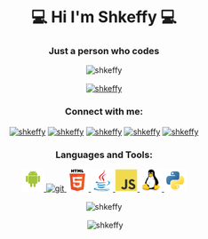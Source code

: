 <h1 align="center">‎‍💻 Hi I'm Shkeffy ‎‍💻</h1>
<h3 align="center">Just a person who codes</h3>

<p align="center"> <img src="https://komarev.com/ghpvc/?username=shkeffy&label=Profile%20views&color=0e75b6&style=flat" alt="shkeffy" /> </p>
<p align="center">
<a href="https://github.com/Shkeffy/ngon" target="blank"><img align="center" src="https://shkeffy.github.io/ngon/favicon.ico" alt="shkeffy" height="60" width="60" /></a>

<h3 align="center">Connect with me:</h3>
<p align="center">
<a href="https://codepen.io/shkeffy" target="blank"><img align="center" src="https://raw.githubusercontent.com/rahuldkjain/github-profile-readme-generator/master/src/images/icons/Social/codepen.svg" alt="shkeffy" height="30" width="40" /></a>
<a href="https://twitter.com/shkeffy" target="blank"><img align="center" src="https://raw.githubusercontent.com/rahuldkjain/github-profile-readme-generator/master/src/images/icons/Social/twitter.svg" alt="shkeffy" height="30" width="40" /></a>
<a href="https://codesandbox.com/shkeffy" target="blank"><img align="center" src="https://raw.githubusercontent.com/rahuldkjain/github-profile-readme-generator/master/src/images/icons/Social/codesandbox.svg" alt="shkeffy" height="30" width="40" /></a>
<a href="https://www.youtube.com/c/shkeffy" target="blank"><img align="center" src="https://raw.githubusercontent.com/rahuldkjain/github-profile-readme-generator/master/src/images/icons/Social/youtube.svg" alt="shkeffy" height="30" width="40" /></a>
<a href="https://www.codechef.com/users/shkeffy" target="blank"><img align="center" src="https://cdn.jsdelivr.net/npm/simple-icons@3.1.0/icons/codechef.svg" alt="shkeffy" height="30" width="40" /></a>
</p>

<h3 align="center">Languages and Tools:</h3>
<p align="center"> <a href="https://developer.android.com" target="_blank" rel="noreferrer"> <img src="https://raw.githubusercontent.com/devicons/devicon/master/icons/android/android-original-wordmark.svg" alt="android" width="40" height="40"/> </a> <a href="https://git-scm.com/" target="_blank" rel="noreferrer"> <img src="https://www.vectorlogo.zone/logos/git-scm/git-scm-icon.svg" alt="git" width="40" height="40"/> </a> <a href="https://www.w3.org/html/" target="_blank" rel="noreferrer"> <img src="https://raw.githubusercontent.com/devicons/devicon/master/icons/html5/html5-original-wordmark.svg" alt="html5" width="40" height="40"/> </a> <a href="https://www.java.com" target="_blank" rel="noreferrer"> <img src="https://raw.githubusercontent.com/devicons/devicon/master/icons/java/java-original.svg" alt="java" width="40" height="40"/> </a> <a href="https://developer.mozilla.org/en-US/docs/Web/JavaScript" target="_blank" rel="noreferrer"> <img src="https://raw.githubusercontent.com/devicons/devicon/master/icons/javascript/javascript-original.svg" alt="javascript" width="40" height="40"/> </a> <a href="https://www.linux.org/" target="_blank" rel="noreferrer"> <img src="https://raw.githubusercontent.com/devicons/devicon/master/icons/linux/linux-original.svg" alt="linux" width="40" height="40"/> </a> <a href="https://www.python.org" target="_blank" rel="noreferrer"> <img src="https://raw.githubusercontent.com/devicons/devicon/master/icons/python/python-original.svg" alt="python" width="40" height="40"/> </a> </p>

<p align="center">
<a><img align="center" src="https://github-readme-stats.vercel.app/api/top-langs?username=shkeffy&show_icons=true&locale=en&layout=compact" alt="shkeffy" /></a>

<p align="center">
<a>&nbsp;<img align="center" src="https://github-readme-stats.vercel.app/api?username=shkeffy&show_icons=true&locale=en" alt="shkeffy" /></a>

